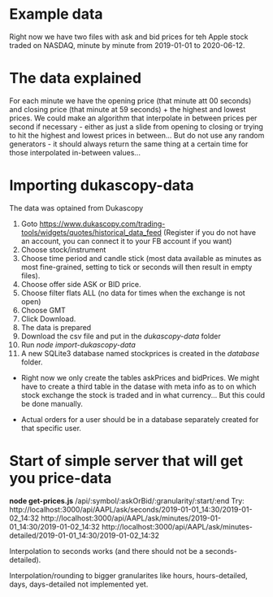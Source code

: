 # Example data
Right now we have two files with ask and bid prices for teh Apple stock traded on NASDAQ, minute by minute from 2019-01-01 to 2020-06-12.

# The data explained
For each minute we have the opening price (that minute att 00 seconds) and closing price (that minute at 59 seconds) + the highest and lowest prices. We could make an algorithm that interpolate in between prices per second if necessary - either as just a slide from opening to closing or trying to hit the highest and lowest prices in between... But do not use any random generators - it should always return the same thing at a certain time for those interpolated in-between values...

# Importing dukascopy-data
The data was optained from Dukascopy
1. Goto https://www.dukascopy.com/trading-tools/widgets/quotes/historical_data_feed
   (Register if you do not have an account, you can connect it to your FB account if you want)
2. Choose stock/instrument
3. Choose time period and candle stick (most data available as minutes as most fine-grained, setting to tick or seconds will then result in empty files).
4. Choose offer side ASK or BID price.
5. Choose filter flats ALL (no data for times when the exchange is not open)
6. Choose GMT
7. Click Download.
8. The data is prepared
9. Download the csv file and put in the *dukascopy-data* folder
10. Run *node import-dukascopy-data*
11. A new SQLite3 database named stockprices is created in the *database* folder.

* Right now we only create the tables askPrices and bidPrices. We might have to create a third table in the datase with meta info as to on which stock exchange the stock is traded and in what currency... But this could be done manually.

* Actual orders for a user should be in a database separately created for that specific user.


# Start of simple server that will get you price-data
**node get-prices.js**
/api/:symbol/:askOrBid/:granularity/:start/:end
Try:
http://localhost:3000/api/AAPL/ask/seconds/2019-01-01_14:30/2019-01-02_14:32
http://localhost:3000/api/AAPL/ask/minutes/2019-01-01_14:30/2019-01-02_14:32
http://localhost:3000/api/AAPL/ask/minutes-detailed/2019-01-01_14:30/2019-01-02_14:32

Interpolation to seconds works (and there should not be a seconds-detailed).

Interpolation/rounding to bigger granularites like hours, hours-detailed, days, days-detailed not implemented yet.
